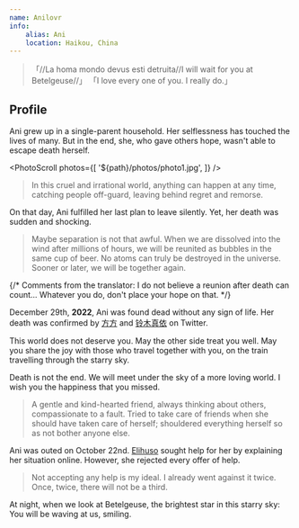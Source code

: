 ```yaml
---
name: Anilovr
info:
    alias: Ani
    location: Haikou, China
---
```


>「//La homa mondo devus esti detruita//I will wait for you at Betelgeuse//」
>「I love every one of you. I really do.」

## Profile

Ani grew up in a single-parent household.
Her selflessness has touched the lives of many.
But in the end, she, who gave others hope, wasn't able to escape death herself.

<PhotoScroll photos={[ '${path}/photos/photo1.jpg', ]} />

> In this cruel and irrational world,
> anything can happen at any time,
> catching people off-guard,
> leaving behind regret and remorse.

On that day, Ani fulfilled her last plan to leave silently.
Yet, her death was sudden and shocking.

> Maybe separation is not that awful.
> When we are dissolved into the wind after millions of hours,
> we will be reunited as bubbles in the same cup of beer.
> No atoms can truly be destroyed in the universe.
> Sooner or later, we will be together again.

{/*
Comments from the translator:
I do not believe a reunion after death can count...
Whatever you do, don't place your hope on that.
*/}

December 29th, **2022**, Ani was found dead without any sign of life.
Her death was confirmed by [方方](https://twitter.com/fang050722) and [铃木真依](https://twitter.com/MissSuzuki23) on Twitter.

This world does not deserve you.
May the other side treat you well.
May you share the joy with those who travel together with you,
on the train travelling through the starry sky.

Death is not the end.
We will meet under the sky of a more loving world.
I wish you the happiness that you missed.

> A gentle and kind-hearted friend,
> always thinking about others,
> compassionate to a fault.
> Tried to take care of friends when she should have taken care of herself;
> shouldered everything herself so as not bother anyone else.

Ani was outed on October 22nd.
[Elihuso](https://twitter.com/ElihusoQ) sought help for her by explaining her situation online.
However, she rejected every offer of help.

> Not accepting any help is my ideal.
> I already went against it twice.
> Once, twice, there will not be a third.

At night, when we look at Betelgeuse, the brightest star in this starry sky:
You will be waving at us, smiling.
